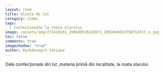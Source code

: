 ```yaml
---
layout: item
title: Ulcele de lut
category: items
tags:
  - Confecționate la roata olarului
image: /assets/img/271410241_299588535528072_2901846653758712417_n.jpg
toc: false
comments: true
imageshadow: "true"
author: Barbăneagră Tatiana
---
```

Oale confecționate din lut ,materia primă din localitate, la roata olarului.